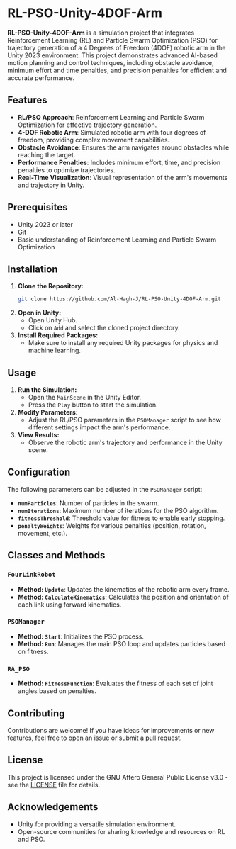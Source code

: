 
# RL-PSO-Unity-4DOF-Arm

**RL-PSO-Unity-4DOF-Arm** is a simulation project that integrates Reinforcement Learning (RL) and Particle Swarm Optimization (PSO) for trajectory generation of a 4 Degrees of Freedom (4DOF) robotic arm in the Unity 2023 environment. This project demonstrates advanced AI-based motion planning and control techniques, including obstacle avoidance, minimum effort and time penalties, and precision penalties for efficient and accurate performance.

## Features

- **RL/PSO Approach**: Reinforcement Learning and Particle Swarm Optimization for effective trajectory generation.
- **4-DOF Robotic Arm**: Simulated robotic arm with four degrees of freedom, providing complex movement capabilities.
- **Obstacle Avoidance**: Ensures the arm navigates around obstacles while reaching the target.
- **Performance Penalties**: Includes minimum effort, time, and precision penalties to optimize trajectories.
- **Real-Time Visualization**: Visual representation of the arm's movements and trajectory in Unity.

## Prerequisites

- Unity 2023 or later
- Git
- Basic understanding of Reinforcement Learning and Particle Swarm Optimization

## Installation

1. **Clone the Repository:**
   ```bash
   git clone https://github.com/Al-Hagh-J/RL-PSO-Unity-4DOF-Arm.git
   ```
2. **Open in Unity:**
   - Open Unity Hub.
   - Click on `Add` and select the cloned project directory.
3. **Install Required Packages:**
   - Make sure to install any required Unity packages for physics and machine learning.

## Usage

1. **Run the Simulation:**
   - Open the `MainScene` in the Unity Editor.
   - Press the `Play` button to start the simulation.
2. **Modify Parameters:**
   - Adjust the RL/PSO parameters in the `PSOManager` script to see how different settings impact the arm's performance.
3. **View Results:**
   - Observe the robotic arm's trajectory and performance in the Unity scene.

## Configuration

The following parameters can be adjusted in the `PSOManager` script:

- **`numParticles`**: Number of particles in the swarm.
- **`numIterations`**: Maximum number of iterations for the PSO algorithm.
- **`fitnessThreshold`**: Threshold value for fitness to enable early stopping.
- **`penaltyWeights`**: Weights for various penalties (position, rotation, movement, etc.).

## Classes and Methods

### `FourLinkRobot`
- **Method: `Update`**: Updates the kinematics of the robotic arm every frame.
- **Method: `CalculateKinematics`**: Calculates the position and orientation of each link using forward kinematics.

### `PSOManager`
- **Method: `Start`**: Initializes the PSO process.
- **Method: `Run`**: Manages the main PSO loop and updates particles based on fitness.

### `RA_PSO`
- **Method: `FitnessFunction`**: Evaluates the fitness of each set of joint angles based on penalties.

## Contributing

Contributions are welcome! If you have ideas for improvements or new features, feel free to open an issue or submit a pull request.

## License

This project is licensed under the GNU Affero General Public License v3.0 - see the [LICENSE](LICENSE) file for details.

## Acknowledgements

- Unity for providing a versatile simulation environment.
- Open-source communities for sharing knowledge and resources on RL and PSO.
